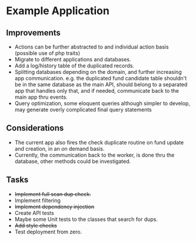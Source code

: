 # Example Application




## Improvements
- Actions can be further abstracted to and individual action basis (possible use of php traits) 
- Migrate to different applications and databases.
- Add a log/history table of the duplicated records.
- Splitting databases depending on the domain, and further increasing app communication. e.g. the duplicated fund candidate table shouldn't be in the same database as the main API, should belong to a separated app that handles only that, and if needed, communicate back to the main app thru events.
- Query optimization, some eloquent queries although simpler to develop, may generate overly complicated final query statements

## Considerations
- The current app also fires the check duplicate routine on fund update and creation, in an on demand basis.
- Currently, the communication back to the worker, is done thru the database, other methods could be investigated.

## Tasks
- ~~Implement full scan dup check.~~
- Implement filtering
- ~~Implement dependency injection~~
- Create API tests
- Maybe some Unit tests to the classes that search for dups.
- ~~Add style checks~~
- Test deployment from zero.
